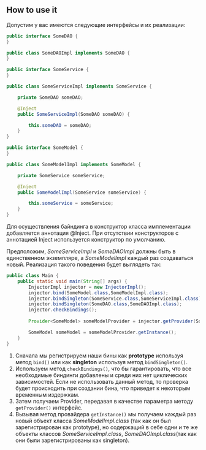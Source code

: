 ## How to use it

Допустим у вас имеются следующие интерфейсы и их реализации:

```java
public interface SomeDAO {
}

public class SomeDAOImpl implements SomeDAO {
}
```



```java
public interface SomeService {
}

public class SomeServiceImpl implements SomeService {

    private SomeDAO someDAO;

    @Inject
    public SomeServiceImpl(SomeDAO someDAO) {

        this.someDAO = someDAO;
    }
}
```



```java
public interface SomeModel {
}

public class SomeModelImpl implements SomeModel {

    private SomeService someService;

    @Inject
    public SomeModelImpl(SomeService someService) {

        this.someService = someService;
    }
}
```

Для осуществления байндинга в конструктор класса имплементации добавляется аннотация @Inject. При отсутствии конструкторов с аннотацией Inject используется конструктор по умолчанию. 

Предположим, *SomeServiceImpl* и *SomeDAOImpl* должны быть в единственном экземпляре, а *SomeModelImpl* каждый раз создаваться новый.
Реализация такого поведения будет выглядеть так:

```java
public class Main {
    public static void main(String[] args) {
        InjectorImpl injector = new InjectorImpl();
        injector.bind(SomeModel.class,SomeModelImpl.class);
        injector.bindSingleton(SomeService.class,SomeServiceImpl.class);
        injector.bindSingleton(SomeDAO.class,SomeDAOImpl.class);
        injector.checkBindings();
        
        Provider<SomeModel> someModelProvider = injector.getProvider(SomeModel.class);

        SomeModel someModel = someModelProvider.getInstance();
    }
}
```

1. Сначала мы регистрируем наши бины как **prototype** используя метод `bind()` или как **singleton** используя метод `bindSingleton()`.
2. Используем метод `checkBindings()`, что бы гарантировать, что все необходимые биндинги добавлены и среди них нет циклических зависимостей.
Если не использовать данный метод, то проверка будет происходить при создании бина, что приведет к некоторым временным издержкам. 
3. Затем получаем Provider, передавая в качестве параметра методу `getProvider()` интерфейс.
4. Вызывая метод провайдера `getInstance()` мы получаем каждый раз новый объект
класса *SomeModelImpl.class* (так как он был зарегистрирован как prototype),
но содержащий в себе одни и те же объекты классов *SomeServiceImpl.class*, *SomeDAOImpl.class*(так как они были зарегистрированы как singleton).

